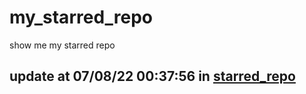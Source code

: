 # my_starred_repo
show me my starred repo

update at 07/08/22 00:37:56 in [starred_repo](./index.html)
---

